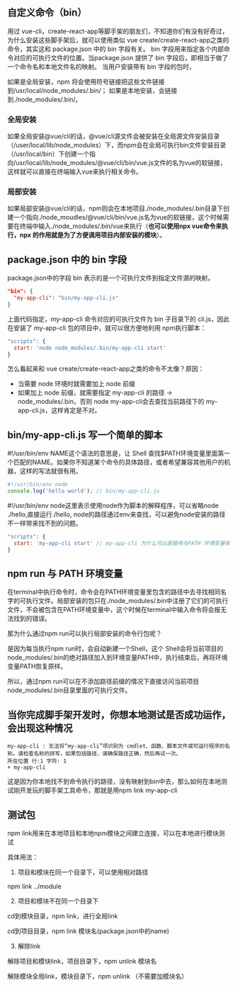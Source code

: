 ## 自定义命令（bin）

用过 vue-cli，create-react-app等脚手架的朋友们，不知道你们有没有好奇过，为什么安装这些脚手架后，就可以使用类似 vue create/create-react-app之类的命令，其实这和 package.json 中的 bin 字段有关。
bin 字段用来指定各个内部命令对应的可执行文件的位置。当package.json 提供了 bin 字段后，即相当于做了一个命令名和本地文件名的映射。
当用户安装带有 bin 字段的包时，

如果是全局安装，npm 将会使用符号链接把这些文件链接到/usr/local/node_modules/.bin/；
如果是本地安装，会链接到./node_modules/.bin/。

### 全局安装

如果全局安装@vue/cli的话，@vue/cli源文件会被安装在全局源文件安装目录（/user/local/lib/node_modules）下，而npm会在全局可执行bin文件安装目录（/usr/local/bin）下创建一个指向/usr/local/lib/node_modules/@vue/cli/bin/vue.js文件的名为vue的软链接，这样就可以直接在终端输入vue来执行相关命令。

### 局部安装

如果局部安装@vue/cli的话，npm则会在本地项目./node_modules/.bin目录下创建一个指向./node_moudles/@vue/cli/bin/vue.js名为vue的软链接，这个时候需要在终端中输入./node_modules/.bin/vue来执行（**也可以使用npx vue命令来执行，npx 的作用就是为了方便调用项目内部安装的模块**）。


## package.json 中的 bin 字段

package.json中的字段 bin 表示的是一个可执行文件到指定文件源的映射。

```json
"bin": {
  "my-app-cli": "bin/my-app-cli.js"
}

```

上面代码指定，my-app-cli 命令对应的可执行文件为 bin 子目录下的 cli.js，因此在安装了 my-app-cli 包的项目中，就可以很方便地利用 npm执行脚本：

```js
"scripts": {
  start: 'node node_modules/.bin/my-app-cli start'
}
```

怎么看起来和 vue create/create-react-app之类的命令不太像？原因：

- 当需要 node 环境时就需要加上 node 前缀
- 如果加上 node 前缀，就需要指定 my-app-cli 的路径 -> node_modules/.bin，否则 node my-app-cli会去查找当前路径下的 my-app-cli.js，这样肯定是不对。


## bin/my-app-cli.js 写一个简单的脚本

#!/usr/bin/env NAME这个语法的意思是，让 Shell 查找$PATH环境变量里面第一个匹配的NAME。如果你不知道某个命令的具体路径，或者希望兼容其他用户的机器，这样的写法就很有用。

```js
#!/usr/bin/env node
console.log('hello world'); // bin/my-app-cli.js

```

#!/usr/bin/env node这里表示使用node作为脚本的解释程序，可以省略node ./hello,直接运行./hello, node的路径通过env来查找，可以避免node安装的路径不一样带来找不到的问题。

```js
"scripts": {
  start: 'my-app-cli start' // my-app-cli 为什么可以直接用与PATH 环境变量有关，下面介绍
}
```

## npm run 与 PATH 环境变量

在terminal中执行命令时，命令会在PATH环境变量里包含的路径中去寻找相同名字的可执行文件。局部安装的包只在./node_modules/.bin中注册了它们的可执行文件，不会被包含在PATH环境变量中，这个时候在terminal中输入命令将会报无法找到的错误。

那为什么通过npm run可以执行局部安装的命令行包呢？

是因为每当执行npm run时，会自动新建一个Shell，这个 Shell会将当前项目的node_modules/.bin的绝对路径加入到环境变量PATH中，执行结束后，再将环境变量PATH恢复原样。

所以，通过npm run可以在不添加路径前缀的情况下直接访问当前项目node_modules/.bin目录里面的可执行文件。

## 当你完成脚手架开发时，你想本地测试是否成功运作，会出现这种情况

```tsx
my-app-cli : 无法将“my-app-cli”项识别为 cmdlet、函数、脚本文件或可运行程序的名称。请检查名称的拼写，如果包括路径，请确保路径正确，然后再试一次。
所在位置 行:1 字符: 1
+ my-app-cli
```

这是因为你本地找不到命令执行的路径，没有映射到bin中去，那么如何在本地测试刚开发玩的脚手架工具命令，那就是用npm link my-app-cli

## 测试包

npm link用来在本地项目和本地npm模块之间建立连接，可以在本地进行模块测试

具体用法：

1. 项目和模块在同一个目录下，可以使用相对路径

npm link ../module

2. 项目和模块不在同一个目录下

cd到模块目录，npm link，进行全局link

cd到项目目录，npm link 模块名(package.json中的name)

3. 解除link

解除项目和模块link，项目目录下，npm unlink 模块名

解除模块全局link，模块目录下，npm unlink （不需要加模块名）